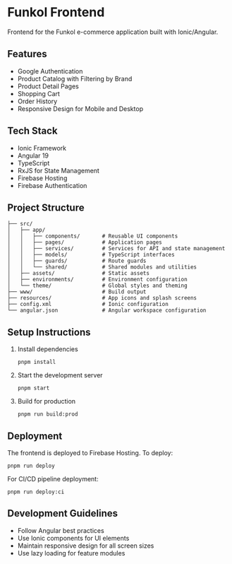 # Funkol Frontend

Frontend for the Funkol e-commerce application built with Ionic/Angular.

## Features

- Google Authentication
- Product Catalog with Filtering by Brand
- Product Detail Pages
- Shopping Cart
- Order History
- Responsive Design for Mobile and Desktop

## Tech Stack

- Ionic Framework
- Angular 19
- TypeScript
- RxJS for State Management
- Firebase Hosting
- Firebase Authentication

## Project Structure

```
├── src/
│   ├── app/
│   │   ├── components/       # Reusable UI components
│   │   ├── pages/            # Application pages
│   │   ├── services/         # Services for API and state management
│   │   ├── models/           # TypeScript interfaces
│   │   ├── guards/           # Route guards
│   │   └── shared/           # Shared modules and utilities
│   ├── assets/               # Static assets
│   ├── environments/         # Environment configuration
│   └── theme/                # Global styles and theming
├── www/                      # Build output
├── resources/                # App icons and splash screens
├── config.xml                # Ionic configuration
└── angular.json              # Angular workspace configuration
```

## Setup Instructions

1. Install dependencies

   ```
   pnpm install
   ```

2. Start the development server

   ```
   pnpm start
   ```

3. Build for production
   ```
   pnpm run build:prod
   ```

## Deployment

The frontend is deployed to Firebase Hosting. To deploy:

```
pnpm run deploy
```

For CI/CD pipeline deployment:

```
pnpm run deploy:ci
```

## Development Guidelines

- Follow Angular best practices
- Use Ionic components for UI elements
- Maintain responsive design for all screen sizes
- Use lazy loading for feature modules
